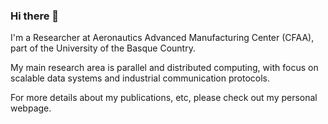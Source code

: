 ### Hi there 👋

I'm a Researcher at Aeronautics Advanced Manufacturing Center (CFAA), part of the University of the Basque Country.

My main research area is parallel and distributed computing, with focus on scalable data systems and industrial communication protocols.

For more details about my publications, etc, please check out my personal webpage.

<!--
**endikatapia/endikatapia** is a ✨ _special_ ✨ repository because its `README.md` (this file) appears on your GitHub profile.

Here are some ideas to get you started:

- 🔭 I’m currently working on ...
- 🌱 I’m currently learning ...
- 👯 I’m looking to collaborate on ...
- 🤔 I’m looking for help with ...
- 💬 Ask me about ...
- 📫 How to reach me: ...
- 😄 Pronouns: ...
- ⚡ Fun fact: ...
-->

